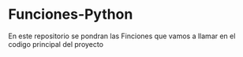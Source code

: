 # Funciones-Python
En este repositorio se pondran las Finciones que vamos a llamar en el codigo principal del proyecto
